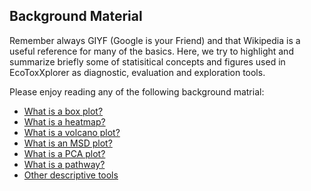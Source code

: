 ## Background Material

Remember always GIYF (Google is your Friend) and that Wikipedia is a useful reference for many of the basics. 
Here, we try to highlight and summarize briefly some of statisitical concepts and figures used in EcoToxXplorer
as diagnostic, evaluation and exploration tools.

Please enjoy reading any of the following background matrial:

- [What is a box plot?](background_boxplot.md)
- [What is a heatmap?](background_hmap.md)
- [What is a volcano plot?](background_volcano.md)
- [What is an MSD plot?](background_msd.md)
- [What is a PCA plot?](background_pca.md)
- [What is a pathway?](background_pathway.md)
- [Other descriptive tools](background_others.md)
